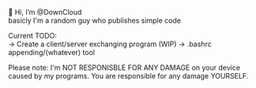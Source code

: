 👋 Hi, I’m @DownCloud  
basicly I'm a random guy who publishes simple code

Current TODO:  
-> Create a client/server exchanging program (WIP)
-> .bashrc appending/(whatever) tool

Please note: I'm NOT RESPONISBLE FOR ANY DAMAGE on your device caused by my programs. You are responsible for any damage YOURSELF.
